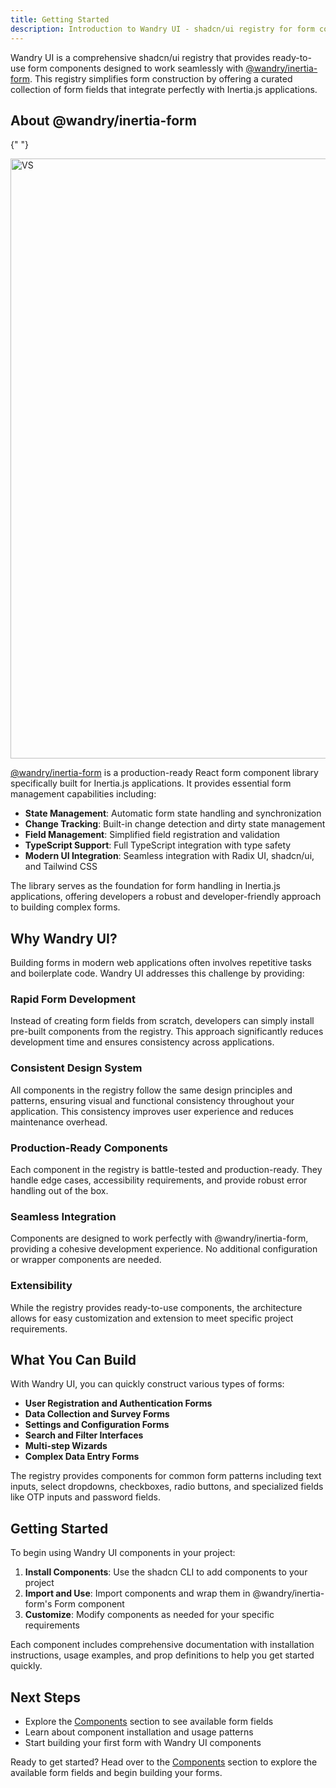 ```yaml
---
title: Getting Started
description: Introduction to Wandry UI - shadcn/ui registry for form components
---
```


Wandry UI is a comprehensive shadcn/ui registry that provides ready-to-use form components designed to work seamlessly with [@wandry/inertia-form](https://github.com/WandryDev/inertia-form). This registry simplifies form construction by offering a curated collection of form fields that integrate perfectly with Inertia.js applications.

## About @wandry/inertia-form

{" "}

<Image
  src="/images/hero.png"
  width="1432"
  height="960"
  alt="VS"
  className="border"
/>

[@wandry/inertia-form](https://github.com/WandryDev/inertia-form) is a production-ready React form component library specifically built for Inertia.js applications. It provides essential form management capabilities including:

- **State Management**: Automatic form state handling and synchronization
- **Change Tracking**: Built-in change detection and dirty state management
- **Field Management**: Simplified field registration and validation
- **TypeScript Support**: Full TypeScript integration with type safety
- **Modern UI Integration**: Seamless integration with Radix UI, shadcn/ui, and Tailwind CSS

The library serves as the foundation for form handling in Inertia.js applications, offering developers a robust and developer-friendly approach to building complex forms.

## Why Wandry UI?

Building forms in modern web applications often involves repetitive tasks and boilerplate code. Wandry UI addresses this challenge by providing:

### **Rapid Form Development**

Instead of creating form fields from scratch, developers can simply install pre-built components from the registry. This approach significantly reduces development time and ensures consistency across applications.

### **Consistent Design System**

All components in the registry follow the same design principles and patterns, ensuring visual and functional consistency throughout your application. This consistency improves user experience and reduces maintenance overhead.

### **Production-Ready Components**

Each component in the registry is battle-tested and production-ready. They handle edge cases, accessibility requirements, and provide robust error handling out of the box.

### **Seamless Integration**

Components are designed to work perfectly with @wandry/inertia-form, providing a cohesive development experience. No additional configuration or wrapper components are needed.

### **Extensibility**

While the registry provides ready-to-use components, the architecture allows for easy customization and extension to meet specific project requirements.

## What You Can Build

With Wandry UI, you can quickly construct various types of forms:

- **User Registration and Authentication Forms**
- **Data Collection and Survey Forms**
- **Settings and Configuration Forms**
- **Search and Filter Interfaces**
- **Multi-step Wizards**
- **Complex Data Entry Forms**

The registry provides components for common form patterns including text inputs, select dropdowns, checkboxes, radio buttons, and specialized fields like OTP inputs and password fields.

## Getting Started

To begin using Wandry UI components in your project:

1. **Install Components**: Use the shadcn CLI to add components to your project
2. **Import and Use**: Import components and wrap them in @wandry/inertia-form's Form component
3. **Customize**: Modify components as needed for your specific requirements

Each component includes comprehensive documentation with installation instructions, usage examples, and prop definitions to help you get started quickly.

## Next Steps

- Explore the [Components](/docs/components) section to see available form fields
- Learn about component installation and usage patterns
- Start building your first form with Wandry UI components

Ready to get started? Head over to the [Components](/docs/components) section to explore the available form fields and begin building your forms.
